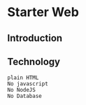 # Starter Web
 
## Introduction

## Technology

	plain HTML
	No javascript
	No NodeJS
	No Database	

